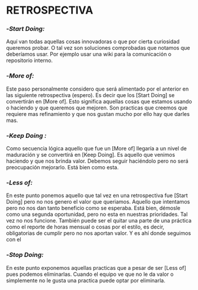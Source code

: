 # RETROSPECTIVA #

### -*Start Doing:*
 Aquí van todas aquellas cosas innovadoras o que por cierta curiosidad queremos probar. O tal vez son soluciones comprobadas que notamos que deberíamos usar. Por ejemplo usar una wiki para la comunicación o repositorio interno.

### -*More of:* 
Este paso personalmente considero que será alimentado por el anterior en las siguiente retrospectiva (espero). Es decir que los [Start Doing] se convertirán en [More of]. Esto significa aquellas cosas que estamos usando o haciendo y que queremos que mejoren. Son practicas que creemos que requiere mas refinamiento y que nos gustan mucho por ello hay que darles mas.
### -*Keep Doing :*
 Como secuencia lógica aquello que fue un [More of] llegaría a un nivel de maduración y se convertirá en [Keep Doing]. Es aquello que venimos haciendo y que nos brinda valor. Debemos seguir haciéndolo pero no será preocupación mejorarlo. Está bien como esta.
### -*Less of:* 
En este punto ponemos aquello que tal vez en una retrospectiva fue [Start Doing] pero no nos genero el valor que queriamos. Aquello que intentamos pero no nos dan tanto beneficio como se esperaba. Está bien, démosle como una segunda oportunidad, pero no esta en nuestras prioridades. Tal vez no nos funcione. También puede ser el quitar una parte de una práctica como el reporte de horas mensual o cosas por el estilo, es decir, obligatorias de cumplir pero no nos aportan valor. Y es ahí donde seguimos con el
### -*Stop Doing:*
 En este punto exponemos aquellas practicas que a pesar de ser [Less of] pues podemos eliminarlas. Cuando el equipo ve que no le da valor o simplemente no le gusta una practica puede optar por eliminarla.


